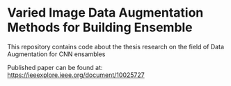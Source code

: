 # Varied Image Data Augmentation Methods for Building Ensemble

This repository contains code about the thesis research on the field of Data Augmentation for CNN ensambles 

Published paper can be found at: https://ieeexplore.ieee.org/document/10025727
